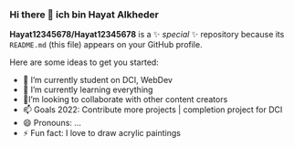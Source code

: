 ### Hi there 👋 ich bin Hayat Alkheder

**Hayat12345678/Hayat12345678** is a ✨ _special_ ✨ repository because its `README.md` (this file) appears on your GitHub profile.

Here are some ideas to get you started:

- 🔭 I’m currently student on DCI, WebDev
- 🌱 I’m currently learning everything 
- 👯I’m looking to collaborate with other content creators
- 📫 Goals 2022: Contribute more projects | completion project for DCI
- 😄 Pronouns: ...
- ⚡ Fun fact: I love to draw acrylic paintings

